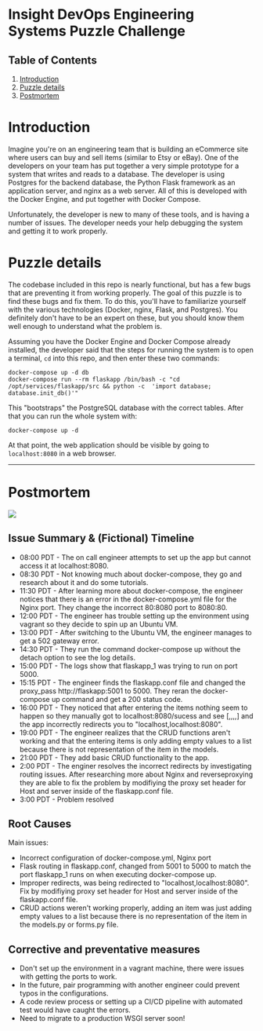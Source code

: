 # Insight DevOps Engineering Systems Puzzle Challenge

## Table of Contents
1. [Introduction](README.md#introduction)
2. [Puzzle details](README.md#puzzle-details)
3. [Postmortem](README.md#postmortem)

# Introduction

Imagine you're on an engineering team that is building an eCommerce site where users can buy and sell items (similar to Etsy or eBay). One of the developers on your team has put together a very simple prototype for a system that writes and reads to a database. The developer is using Postgres for the backend database, the Python Flask framework as an application server, and nginx as a web server. All of this is developed with the Docker Engine, and put together with Docker Compose.

Unfortunately, the developer is new to many of these tools, and is having a number of issues. The developer needs your help debugging the system and getting it to work properly.

# Puzzle details

The codebase included in this repo is nearly functional, but has a few bugs that are preventing it from working properly. The goal of this puzzle is to find these bugs and fix them. To do this, you'll have to familiarize yourself with the various technologies (Docker, nginx, Flask, and Postgres). You definitely don't have to be an expert on these, but you should know them well enough to understand what the problem is.

Assuming you have the Docker Engine and Docker Compose already installed, the developer said that the steps for running the system is to open a terminal, `cd` into this repo, and then enter these two commands:

    docker-compose up -d db
    docker-compose run --rm flaskapp /bin/bash -c "cd /opt/services/flaskapp/src && python -c  'import database; database.init_db()'"

This "bootstraps" the PostgreSQL database with the correct tables. After that you can run the whole system with:

    docker-compose up -d

At that point, the web application should be visible by going to `localhost:8080` in a web browser. 

***

# Postmortem 

![](https://i.imgur.com/e16qOEj.gif)

## Issue Summary & (Fictional) Timeline
* 08:00 PDT - The on call engineer attempts to set up the app but cannot access it at localhost:8080.
* 08:30 PDT - Not knowing much about docker-compose, they go and research about it and do some tutorials.
* 11:30 PDT - After learning more about docker-compose, the engineer notices that there is an error in the docker-compose.yml file for the Nginx port. They change the incorrect 80:8080 port to 8080:80.
* 12:00 PDT - The engineer has trouble setting up the environment using vagrant so they decide to spin up an Ubuntu VM.
* 13:00 PDT - After switching to the Ubuntu VM, the engineer manages to get a 502 gateway error. 
* 14:30 PDT - They run the command docker-compose up without the detach option to see the log details.
* 15:00 PDT - The logs show that flaskapp_1 was trying to run on port 5000. 
* 15:15 PDT - The engineer finds the flaskapp.conf file and changed the proxy_pass http://flaskapp:5001 to 5000. They reran the docker-compose up command and get a 200 status code.
* 16:00 PDT - They noticed that after entering the items nothing seem to happen so they manually got to localhost:8080/sucess and see [,,,,] and the app incorrectly redirects you to "localhost,localhost:8080".
* 19:00 PDT - The engineer realizes that the CRUD functions aren't working and that the entering items is only adding empty values to a list because there is not representation of the item in the models.
* 21:00 PDT - They add basic CRUD functionality to the app.
* 2:00  PDT - The enginer resolves the incorrect redirects by investigating routing issues. After researching more about Nginx and reverseproxying they are able to fix the problem by modifiying the proxy set header for Host and server inside of the flaskapp.conf file.
* 3:00  PDT - Problem resolved

## Root Causes
Main issues:
* Incorrect configuration of docker-compose.yml, Nginx port
* Flask routing in flaskapp.conf, changed from 5001 to 5000 to match the port flaskapp_1 runs on when executing docker-compose up.
* Improper redirects, was being redirected to "localhost,localhost:8080". Fix by modifiying proxy set header for Host and server inside of the flaskapp.conf file.
* CRUD actions weren't working properly, adding an item was just adding empty values to a list because there is no representation of the item in the models.py or forms.py file.     

## Corrective and preventative measures
* Don't set up the environment in a vagrant machine, there were issues with getting the ports to work.
* In the future, pair programming with another engineer could prevent typos in the configurations.
* A code review process or setting up a CI/CD pipeline with automated test would have caught the errors.
* Need to migrate to a production WSGI server soon!

